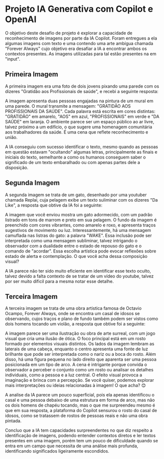 # Projeto IA Generativa com Copilot e OpenAI

O objetivo deste desafio de projeto é explorar a capacidade de reconhecimento de imagens por parte da IA Copilot. Foram entregues a ela algumas imagens com texto e uma contendo uma arte ambígua chamada "Forever Always" cujo objetivo era desafiar a IA a encontrar ambos os contextos presentes. As imagens utilizadas para tal estão presentes na em "input".

## Primeira Imagem

A primeira imagem era uma foto de dois jovens pixando uma parede com os dizeres "Gratidão aos Profissionais de saúde", e recebi a seguinte resposta:

A imagem apresenta duas pessoas engajadas na pintura de um mural em uma parede. O mural transmite a mensagem: "GRATIDÃO AOS PROFISSIONAIS DA SAÚDE". Cada palavra está escrita em cores distintas: "GRATIDÃO" em amarelo, "AOS" em azul, "PROFISSIONAIS" em verde e "DA SAÚDE" em laranja. O ambiente parece ser um espaço público ao ar livre, talvez próximo a um edifício, o que sugere uma homenagem comunitária aos trabalhadores da saúde. É uma cena que reflete reconhecimento e união.

A IA conseguiu com sucesso identificar o texto, mesmo quando as pessoas em questão estavam "ocultando" algumas letras, principalmente as finais e iniciais do texto, semelhante a como os humanos conseguem saber o significado de um texto embaralhado ou com apenas partes dele a disposição.


## Segunda Imagem 

A segunda imagem se trata de um gato, desenhado por uma youtuber chamada Replai, cuja pelagem exibe um texto suliminar com os dizeres "Da Like", a resposta que obtive da IA foi a seguinte:

A imagem que você enviou mostra um gato adormecido, com um padrão listrado em tons de marrom e preto em sua pelagem. O fundo da imagem é preenchido com cores vibrantes, como amarelo e roxo, e apresenta traços sugestivos de movimento ou luz.
Interessantemente, há uma mensagem camuflada nas listras do gato: a palavra "WAKE". Essa inclusão pode ser interpretada como uma mensagem subliminar, talvez intrigando o observador com a dualidade entre o estado de repouso do gato e o comando de "acordar". Essa escolha artística pode evocar reflexões sobre estado de alerta e contemplação. O que você acha dessa composição visual?

A IA parece não ter sido muito eficiente em identificar esse texto oculto, talvez devido a falta contexto de se tratar de um vídeo do youtube, talvez por ser muito dificil para a mesma notar esse detalhe.

## Terceira Imagem

A terceira imagem se trata de uma obra artistica famosa de Octavio Ocampo, Forever Always, onde se encontra um casal de idosos se observando, cujos traços e plano de fundo também podem ser vistos como dois homens tocando um violão, a resposta que obtive foi a seguinte:

A imagem parece ser uma ilustração ou obra de arte surreal, com um jogo visual que cria uma ilusão de ótica. O foco principal está em um rosto formado por elementos visuais distintos. Os lados da imagem lembram as laterais de uma cabeça, enquanto o centro apresenta uma fonte de luz brilhante que pode ser interpretada como o nariz ou a boca do rosto.
Além disso, há uma figura pequena no lado direito que aparenta ser uma pessoa posicionada em um tipo de arco. A cena é intrigante porque convida o observador a perceber o conjunto como um rosto ou analisar os detalhes individuais, como a pessoa e a luz central. O efeito visual provoca a imaginação e brinca com a percepção.
Se você quiser, podemos explorar mais interpretações ou ideias relacionadas à imagem! O que acha? 😊

A analise da IA parece um pouco superficial, pois ela apenas identificou o casal e uma pessoa debaixo de uma estrutura em forma de arco, mas não os dois homens de chapéu tocando, mas o que me surpreendeu mesmo é que em sua resposta, a plataforma do Copilot sensurou o rosto do casal de idosos, como se tratassem de rostos de pessoas reais e não uma obra pintada.

Concluo que a IA tem capacidades surpreendentes no que diz respeito a identificação de imagens, podendo entender contextos diretos e ler textos presentes em uma imagem, porém tem um pouco de dificuldade quando se entra em um campo que necessita de uma análise mais profunda, identificando significados ligeiramente escondidos.











